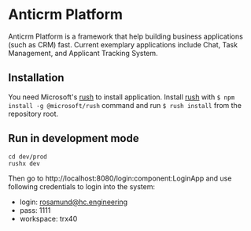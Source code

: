 # Anticrm Platform

Anticrm Platform is a framework that help building business applications (such as CRM) fast. Current exemplary applications include Chat, Task Management, and Applicant Tracking System.

## Installation

You need Microsoft's [rush](https://rushjs.io) to install application. Install [rush](https://rushjs.io) with `$ npm install -g @microsoft/rush` command and run `$ rush install` from the repository root.

## Run in development mode

```
cd dev/prod
rushx dev
```
Then go to http://localhost:8080/login:component:LoginApp and use following credentials to login into the system:

* login: rosamund@hc.engineering
* pass: 1111
* workspace: trx40

